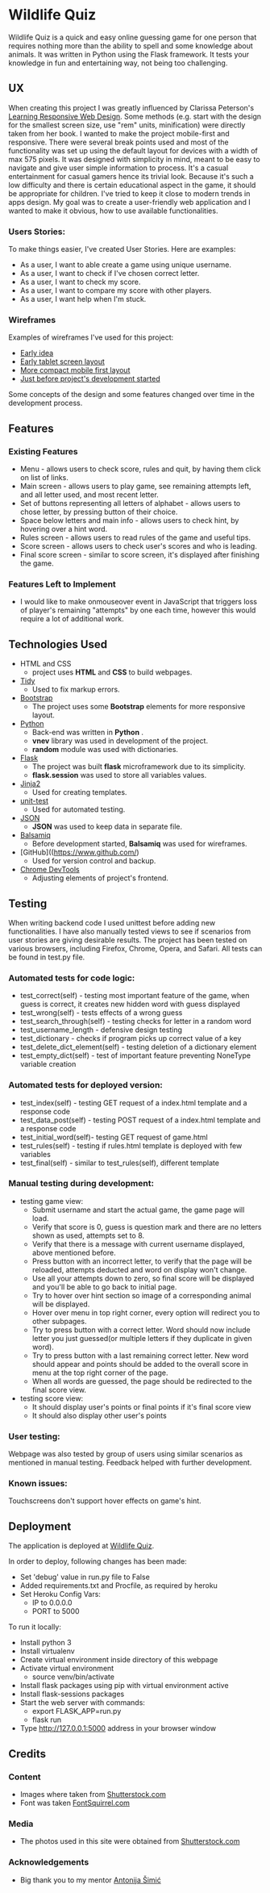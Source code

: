 # Wildlife Quiz

Wildlife Quiz is a quick and easy online guessing game for one person that requires nothing more than the ability to spell and some knowledge about animals. It was written in Python using the Flask framework. It tests your knowledge in fun and entertaining way, not being too challenging.
 
## UX

When creating this project I was greatly influenced by Clarissa Peterson's [Learning Responsive Web Design](http://shop.oreilly.com/product/0636920029199.do). Some methods (e.g. start with the design for the smallest screen size, use "rem" units, minification) were directly taken from her book. I wanted to make the project mobile-first and responsive. There were several break points used and most of the functionality was set up using the default layout
for devices with a width of max 575 pixels. It was designed with simplicity in mind, meant to be easy to navigate and give user simple information to process. It's a casual entertainment for casual gamers hence its trivial look. Because it's such a low difficulty and there is certain educational aspect in the game, it should be appropriate for children. I've tried to keep it close to modern trends in apps design. My goal was to create a user-friendly web application and I wanted to make it obvious, how to use available functionalities.

### Users Stories:

To make things easier, I've created User Stories. Here are examples:
- As a user, I want to able create a game using unique username. 
- As a user, I want to check if I've chosen correct letter.
- As a user, I want to check my score.
- As a user, I want to compare my score with other players.
- As a user, I want help when I'm stuck.

### Wireframes

Examples of wireframes I've used for this project:
- [Early idea](https://github.com/chookmook29/guessing_game/blob/master/wireframes/mockup1.png)
- [Early tablet screen layout](https://github.com/chookmook29/guessing_game/blob/master/wireframes/mockup2.png)
- [More compact mobile first layout](https://github.com/chookmook29/guessing_game/blob/master/wireframes/mockup3.png)
- [Just before project's development started](https://github.com/chookmook29/guessing_game/blob/master/wireframes/mockup4.png)

Some concepts of the design and some features changed over time in the development process.

## Features
 
### Existing Features

- Menu - allows users to check score, rules and quit, by having them click on list of links.
- Main screen - allows users to play game, see remaining attempts left, and all letter used, and most recent letter.
- Set of buttons representing all letters of alphabet - allows users to chose letter, by pressing button of their choice.
- Space below letters and main info - allows users to check hint, by hovering over a hint word.
- Rules screen - allows users to read rules of the game and useful tips.
- Score screen - allows users to check user's scores and who is leading.
- Final score screen - similar to score screen, it's displayed after finishing the game.

### Features Left to Implement

- I would like to make onmouseover event in JavaScript that triggers loss of player's remaining "attempts" by one each time, however this would require a lot of additional work. 

## Technologies Used

- HTML and CSS
    - project uses **HTML** and **CSS** to build webpages.
- [Tidy](http://www.html-tidy.org/)
    - Used to fix markup errors.
- [Bootstrap](https://getbootstrap.com/)
    - The project uses some **Bootstrap** elements for more responsive layout.
- [Python](https://www.python.org/)
    - Back-end was written in **Python** .
    - **vnev** library was used in development of the project.
    - **random** module was used with dictionaries.
- [Flask](http://flask.pocoo.org/)
    - The project was built **flask** microframework due to its simplicity.
    - **flask.session** was used to store all variables values. 
- [Jinja2](https://jinja.pocoo.org/)
    - Used for creating templates.
- [unit-test](https://docs.python.org/3/library/unittest.html)
    - Used for automated testing.
- [JSON](https://www.json.org/)
    - **JSON** was used to keep data in separate file.
- [Balsamiq](https://balsamiq.com/)
    - Before development started, **Balsamiq** was used for wireframes.
- [GitHub]((https://www.github.com/)
    - Used for version control and backup.
- [Chrome DevTools](https://developers.google.com/web/tools/chrome-devtools/)
    - Adjusting elements of project's frontend.


## Testing

When writing backend code I used unittest before adding new functionalities. I have also manually tested views to see if scenarios from user stories are giving desirable results.
The project has been tested on various browsers, including Firefox, Chrome, Opera, and Safari. 
All tests can be found in test.py file.

### Automated tests for code logic:

- test_correct(self) - testing most important feature of the game, when guess is correct, it creates new hidden word with guess displayed
- test_wrong(self) - tests effects of a wrong guess
- test_search_through(self) - testing checks for letter in a random word
- test_username_length - defensive design testing
- test_dictionary - checks if program picks up correct value of a key
- test_delete_dict_element(self) - testing deletion of a dictionary element
- test_empty_dict(self) - test of important feature preventing NoneType variable creation
    
### Automated tests for deployed version:

- test_index(self) - testing GET request of a index.html template and a response code 
- test_data_post(self) - testing POST request of a index.html template and a response code 
- test_initial_word(self)- testing GET request of game.html
- test_rules(self) - testing if rules.html template is deployed with few variables
- test_final(self) - similar to test_rules(self), different template

### Manual testing during development:

- testing game view:
    - Submit username and start the actual game, the game page will load. 
    - Verify that score is 0, guess is question mark and there are no letters shown as used, attempts set to 8.
    - Verify that there is a message with current username displayed, above mentioned before.
    - Press button with an incorrect letter, to verify that the page will be reloaded, attempts deducted and word on display won't change.
    - Use all your attempts down to zero, so final score will be displayed and you'll be able to go back to initial page.
    - Try to hover over hint section so image of a corresponding animal will be displayed.
    - Hover over menu in top right corner, every option will redirect you to other subpages.
    - Try to press button with a correct letter. Word should now include letter you just guessed(or multiple letters if they duplicate in given word).
    - Try to press button with a last remaining correct letter. New word should appear and points should be added to the overall score in menu at the top right corner of the page.
    - When all words are guessed, the page should be redirected to the final score view.
- testing score view:
    - It should display user's points or final points if it's final score view
    - It should also display other user's points


### User testing:

Webpage was also tested by group of users using similar scenarios as mentioned in manual testing. Feedback helped with further development.

### Known issues:

Touchscreens don't support hover effects on game's hint. 

## Deployment

The application is deployed at [Wildlife Quiz](https://test-my-app-ok.herokuapp.com/).

In order to deploy, following changes has been made:
- Set 'debug' value in run.py file to False
- Added requirements.txt and Procfile, as required by heroku
- Set Heroku Config Vars:
    - IP to 0.0.0.0
    - PORT to 5000

To run it locally:
- Install python 3
- Install virtualenv
- Create virtual environment inside directory of this webpage
- Activate virtual environment
    - source venv/bin/activate
- Install flask packages using pip with virtual environment active
- Install flask-sessions packages
- Start the web server with commands:
    - export FLASK_APP=run.py
    - flask run
- Type http://127.0.0.1:5000 address in your browser window


## Credits

### Content

- Images where taken from [Shutterstock.com](https://www.shutterstock.com/)
- Font was taken [FontSquirrel.com](https://www.fontsquirrel.com/)

### Media

- The photos used in this site were obtained from [Shutterstock.com](https://www.shutterstock.com/)

### Acknowledgements

- Big thank you to my mentor [Antonija Šimić](https://github.com/tonkec/)
